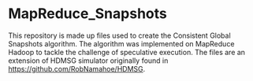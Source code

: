 # MapReduce_Snapshots
This repository is made up files used to create the Consistent Global Snapshots algorithm. The algorithm was implemented on MapReduce Hadoop to tackle the challenge of speculative execution. The files are an extension of HDMSG simulator originally found in https://github.com/RobNamahoe/HDMSG.
